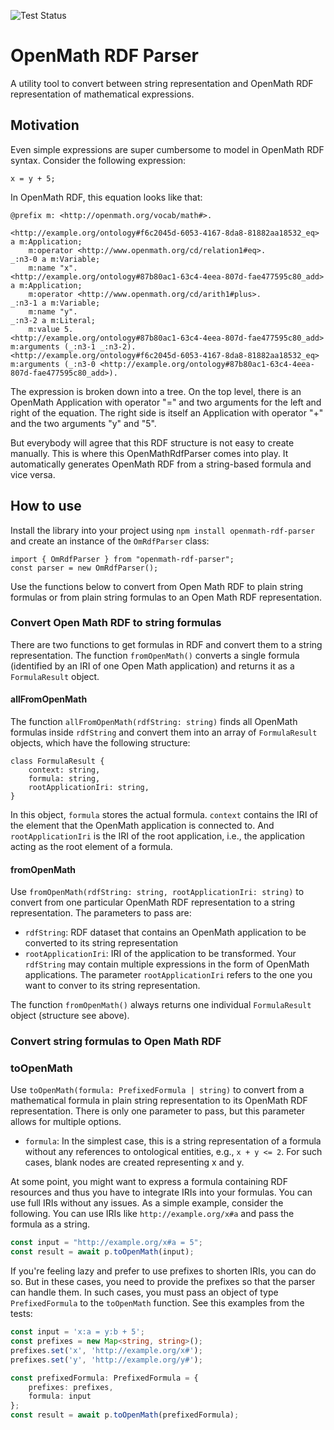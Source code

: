 ![Test Status](https://github.com/aljoshakoecher/openmath-rdf-parser/actions/workflows/test-coverage.yml/badge.svg)

# OpenMath RDF Parser
A utility tool to convert between string representation and OpenMath RDF representation of mathematical expressions.

## Motivation
Even simple expressions are super cumbersome to model in OpenMath RDF syntax. Consider the following expression:
```
x = y + 5;
```

In OpenMath RDF, this equation looks like that:
```
@prefix m: <http://openmath.org/vocab/math#>.

<http://example.org/ontology#f6c2045d-6053-4167-8da8-81882aa18532_eq> a m:Application;
    m:operator <http://www.openmath.org/cd/relation1#eq>.
_:n3-0 a m:Variable;
    m:name "x".
<http://example.org/ontology#87b80ac1-63c4-4eea-807d-fae477595c80_add> a m:Application;
    m:operator <http://www.openmath.org/cd/arith1#plus>.
_:n3-1 a m:Variable;
    m:name "y".
_:n3-2 a m:Literal;
    m:value 5.
<http://example.org/ontology#87b80ac1-63c4-4eea-807d-fae477595c80_add> m:arguments (_:n3-1 _:n3-2).
<http://example.org/ontology#f6c2045d-6053-4167-8da8-81882aa18532_eq> m:arguments (_:n3-0 <http://example.org/ontology#87b80ac1-63c4-4eea-807d-fae477595c80_add>).
```

The expression is broken down into a tree. On the top level, there is an OpenMath Application with operator "=" and two arguments for the left and right of the equation. The right side is itself an Application with operator "+" and the two arguments "y" and "5".

But everybody will agree that this RDF structure is not easy to create manually. This is where this OpenMathRdfParser comes into play. It automatically generates OpenMath RDF from a string-based formula and vice versa.

## How to use
Install the library into your project using `npm install openmath-rdf-parser` and create an instance of the `OmRdfParser` class:
```
import { OmRdfParser } from "openmath-rdf-parser";
const parser = new OmRdfParser();
```
Use the functions below to convert from Open Math RDF to plain string formulas or from plain string formulas to an Open Math RDF representation.

### Convert Open Math RDF to string formulas
There are two functions to get formulas in RDF and convert them to a string representation. The function `fromOpenMath()` converts a single formula (identified by an IRI of one Open Math application) and returns it as a `FormulaResult` object.
#### allFromOpenMath
The function `allFromOpenMath(rdfString: string)` finds all OpenMath formulas inside `rdfString` and convert them into an array of `FormulaResult` objects, which have the following structure: 
```
class FormulaResult {
	context: string, 
	formula: string,
	rootApplicationIri: string,
}
```

In this object, `formula` stores the actual formula. `context` contains the IRI of the element that the OpenMath application is connected to. And `rootApplicationIri` is the IRI of the root application, i.e., the application acting as the root element of a formula.


#### fromOpenMath
Use `fromOpenMath(rdfString: string, rootApplicationIri: string)` to convert from one particular OpenMath RDF representation to a string representation. The parameters to pass are:
- `rdfString`: RDF dataset that contains an OpenMath application to be converted to its string representation
- `rootApplicationIri`: IRI of the application to be transformed. Your `rdfString` may contain multiple expressions in the form of OpenMath applications. The parameter `rootApplicationIri` refers to the one you want to conver to its string representation.

The function `fromOpenMath()` always returns one individual `FormulaResult` object (structure see above).


### Convert string formulas to Open Math RDF
### toOpenMath
Use `toOpenMath(formula: PrefixedFormula | string)` to convert from a mathematical formula in plain string representation to its OpenMath RDF representation. There is only one parameter to pass, but this parameter allows for multiple options.
- `formula`: In the simplest case, this is a string representation of a formula without any references to ontological entities, e.g., `x + y <= 2`. For such cases, blank nodes are created representing x and y.

At some point, you might want to express a formula containing RDF resources and thus you have to integrate IRIs into your formulas. You can use full IRIs without any issues. As a simple example, consider the following. You can use IRIs like `http://example.org/x#a` and pass the formula as a string.
```ts
const input = "http://example.org/x#a = 5";
const result = await p.toOpenMath(input);
```

If you're feeling lazy and prefer to use prefixes to shorten IRIs, you can do so. But in these cases, you need to provide the prefixes so that the parser can handle them. In such cases, you must pass an object of type `PrefixedFormula` to the `toOpenMath` function. See this examples from the tests:
```ts
const input = 'x:a = y:b + 5';
const prefixes = new Map<string, string>();
prefixes.set('x', 'http://example.org/x#');
prefixes.set('y', 'http://example.org/y#');

const prefixedFormula: PrefixedFormula = {
	prefixes: prefixes, 
	formula: input
};
const result = await p.toOpenMath(prefixedFormula);
```



